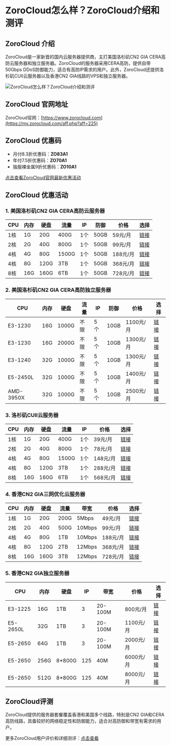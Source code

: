 # ZoroCloud怎么样？ZoroCloud介绍和测评

## ZoroCloud 介绍
ZoroCloud是一家新晋的国内云服务器提供商，主打美国洛杉矶CN2 GIA CERA高防云服务器和独立服务器。ZoroCloud的服务器采用CERA高防，提供自带50Gbps DDoS防御能力，适合有高防IP需求的用户。此外，ZoroCloud还提供洛杉矶CUII云服务器以及香港CN2 GIA线路的VPS和独立服务器。

![ZoroCloud怎么样？ZoroCloud介绍和测评](https://github.com/user-attachments/assets/2a880895-f436-4147-af36-0da5f11aa766)

## ZoroCloud 官网地址
ZoroCloud官网：[https://www.zorocloud.com](https://my.zorocloud.com/aff.php?aff=225)

## ZoroCloud 优惠码
- 月付8.3折优惠码：**ZO83A1**
- 年付7.5折优惠码：**ZO70A1**
- 独服裸金属9折优惠码：**ZO10A1**

[点击查看ZoroCloud官网最新优惠活动](https://my.zorocloud.com/aff.php?aff=225)

## ZoroCloud 优惠活动

### 1. 美国洛杉矶CN2 GIA CERA高防云服务器

| CPU  | 内存  | 硬盘  | 流量  | IP  | 防御  | 价格 | 选择 |
|------|-------|-------|-------|-----|-------|------|------|
| 1核  | 1G    | 20G   | 400G  | 1个  | 50GB  | 59元/月 | [链接](https://my.zorocloud.com/aff.php?aff=225&gid=7) |
| 2核  | 2G    | 40G   | 800G  | 1个  | 50GB  | 99元/月 | [链接](https://my.zorocloud.com/aff.php?aff=225&gid=7) |
| 4核  | 4G    | 80G   | 1500G | 1个  | 50GB  | 188元/月 | [链接](https://my.zorocloud.com/aff.php?aff=225&gid=7) |
| 4核  | 8G    | 120G  | 3TB   | 1个  | 50GB  | 368元/月 | [链接](https://my.zorocloud.com/aff.php?aff=225&gid=7) |
| 8核  | 16G   | 160G  | 6TB   | 1个  | 50GB  | 728元/月 | [链接](https://my.zorocloud.com/aff.php?aff=225&gid=7) |

### 2. 美国洛杉矶CN2 GIA CERA高防独立服务器

| CPU       | 内存  | 硬盘   | 流量  | IP   | 防御   | 价格     | 选择 |
|-----------|-------|--------|-------|------|--------|----------|------|
| E3-1230   | 16G   | 1000G  | 不限  | 5个  | 10GB   | 1100元/月 | [链接](https://my.zorocloud.com/aff.php?aff=225&gid=4) |
| E3-1230   | 16G   | 2000G  | 不限  | 5个  | 10GB   | 1300元/月 | [链接](https://my.zorocloud.com/aff.php?aff=225&gid=4) |
| E3-1240   | 32G   | 1000G  | 不限  | 5个  | 10GB   | 1300元/月 | [链接](https://my.zorocloud.com/aff.php?aff=225&gid=4) |
| E5-2450L  | 32G   | 1000G  | 不限  | 5个  | 10GB   | 1400元/月 | [链接](https://my.zorocloud.com/aff.php?aff=225&gid=4) |
| AMD-3950X | 32G   | 1000G  | 不限  | 5个  | 10GB   | 2500元/月 | [链接](https://my.zorocloud.com/aff.php?aff=225&gid=4) |

### 3. 洛杉矶CUII云服务器

| CPU  | 内存  | 硬盘  | 流量  | IP  | 价格   | 选择 |
|------|-------|-------|-------|-----|--------|------|
| 1核  | 1G    | 20G   | 400G  | 1个  | 39元/月 | [链接](https://my.zorocloud.com/aff.php?aff=225&gid=12) |
| 2核  | 2G    | 40G   | 800G  | 1个  | 78元/月 | [链接](https://my.zorocloud.com/aff.php?aff=225&gid=12) |
| 4核  | 4G    | 80G   | 1500G | 1个  | 148元/月 | [链接](https://my.zorocloud.com/aff.php?aff=225&gid=12) |
| 4核  | 8G    | 120G  | 3TB   | 1个  | 288元/月 | [链接](https://my.zorocloud.com/aff.php?aff=225&gid=12) |
| 8核  | 16G   | 160G  | 6TB   | 1个  | 568元/月 | [链接](https://my.zorocloud.com/aff.php?aff=225&gid=12) |

### 4. 香港CN2 GIA三网优化云服务器

| CPU  | 内存  | 硬盘  | 流量  | 带宽  | 价格   | 选择 |
|------|-------|-------|-------|-------|--------|------|
| 1核  | 1G    | 20G   | 200G  | 5Mbps | 49元/月 | [链接](https://my.zorocloud.com/aff.php?aff=225&gid=8) |
| 2核  | 2G    | 40G   | 500G  | 10Mbps| 99元/月 | [链接](https://my.zorocloud.com/aff.php?aff=225&gid=8) |
| 4核  | 4G    | 80G   | 1TB   | 10Mbps| 188元/月 | [链接](https://my.zorocloud.com/aff.php?aff=225&gid=8) |
| 4核  | 8G    | 120G  | 2TB   | 12Mbps| 368元/月 | [链接](https://my.zorocloud.com/aff.php?aff=225&gid=8) |
| 8核  | 16G   | 160G  | 3TB   | 12Mbps| 728元/月 | [链接](https://my.zorocloud.com/aff.php?aff=225&gid=8) |

### 5. 香港CN2 GIA独立服务器

| CPU       | 内存  | 硬盘   | IP  | 带宽     | 价格    | 选择 |
|-----------|-------|--------|-----|----------|---------|------|
| E3-1225   | 16G   | 1TB    | 3   | 20-100M  | 800元/月 | [链接](https://my.zorocloud.com/aff.php?aff=225&gid=1) |
| E5-2650L  | 32G   | 1TB    | 3   | 20-100M  | 1100元/月 | [链接](https://my.zorocloud.com/aff.php?aff=225&gid=1) |
| E5-2650   | 64G   | 1TB    | 3   | 20-100M  | 2000元/月 | [链接](https://my.zorocloud.com/aff.php?aff=225&gid=1) |
| E5-2650   | 256G  | 8*800G | 125 | 40M      | 6000元/月 | [链接](https://my.zorocloud.com/aff.php?aff=225&gid=1) |
| E5-2650   | 512G  | 8*800G | 125 | 40M      | 8000元/月 | [链接](https://my.zorocloud.com/aff.php?aff=225&gid=1) |

## ZoroCloud评测
ZoroCloud提供的服务器套餐覆盖香港和美国多个线路，特别是CN2 GIA和CERA高防线路，具备较好的网络稳定性和防御能力，适合对高防御和带宽有需求的用户。

更多ZoroCloud用户评价和详细测评：[点击查看](https://my.zorocloud.com/aff.php?aff=225)
